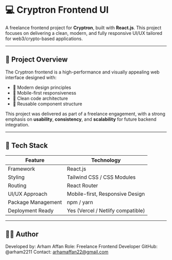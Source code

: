 # 💻 Cryptron Frontend UI

A freelance frontend project for **Cryptron**, built with **React.js**. This project focuses on delivering a clean, modern, and fully responsive UI/UX tailored for web3/crypto-based applications.

---

## 🎯 Project Overview

The Cryptron frontend is a high-performance and visually appealing web interface designed with:

- 🔹 Modern design principles
- 🔹 Mobile-first responsiveness
- 🔹 Clean code architecture
- 🔹 Reusable component structure

This project was delivered as part of a freelance engagement, with a strong emphasis on **usability**, **consistency**, and **scalability** for future backend integration.

---

## 🚀 Tech Stack

| Feature            | Technology         |
|--------------------|--------------------|
| Framework          | React.js           |
| Styling            | Tailwind CSS / CSS Modules |
| Routing            | React Router       |
| UI/UX Approach     | Mobile-first, Responsive Design |
| Package Management | npm / yarn         |
| Deployment Ready   | Yes (Vercel / Netlify compatible) |

---

## 👨‍💻 Author

Developed by: Arham Affan
Role: Freelance Frontend Developer
GitHub: @arham2211
Contact: arhamaffan22@gmail.com


